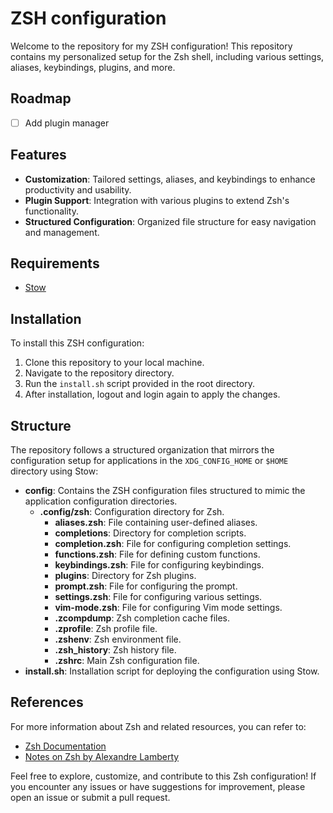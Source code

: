 # ZSH configuration

Welcome to the repository for my ZSH configuration! This repository contains my
personalized setup for the Zsh shell, including various settings, aliases,
keybindings, plugins, and more.

## Roadmap

- [ ] Add plugin manager

## Features

- **Customization**: Tailored settings, aliases, and keybindings to enhance
productivity and usability.
- **Plugin Support**: Integration with various plugins to extend Zsh's
functionality.
- **Structured Configuration**: Organized file structure for easy navigation
and management.

## Requirements

- [Stow]()

## Installation

To install this ZSH configuration:

1. Clone this repository to your local machine.
2. Navigate to the repository directory.
3. Run the `install.sh` script provided in the root directory.
4. After installation, logout and login again to apply the changes.

## Structure

The repository follows a structured organization that mirrors the configuration
setup for applications in the `XDG_CONFIG_HOME` or `$HOME` directory using
Stow:

- **config**: Contains the ZSH configuration files structured to mimic the
application configuration directories.
  - **.config/zsh**: Configuration directory for Zsh.
    - **aliases.zsh**: File containing user-defined aliases.
    - **completions**: Directory for completion scripts.
    - **completion.zsh**: File for configuring completion settings.
    - **functions.zsh**: File for defining custom functions.
    - **keybindings.zsh**: File for configuring keybindings.
    - **plugins**: Directory for Zsh plugins.
    - **prompt.zsh**: File for configuring the prompt.
    - **settings.zsh**: File for configuring various settings.
    - **vim-mode.zsh**: File for configuring Vim mode settings.
    - **.zcompdump**: Zsh completion cache files.
    - **.zprofile**: Zsh profile file.
    - **.zshenv**: Zsh environment file.
    - **.zsh_history**: Zsh history file.
    - **.zshrc**: Main Zsh configuration file.
- **install.sh**: Installation script for deploying the configuration using
Stow.

## References

For more information about Zsh and related resources, you can refer to:

- [Zsh Documentation](https://zsh.sourceforge.io/Doc/)
- [Notes on Zsh by Alexandre Lamberty](https://notes.alexandrelamberty.com/zsh)

Feel free to explore, customize, and contribute to this Zsh configuration! If
you encounter any issues or have suggestions for improvement, please open an
issue or submit a pull request.
